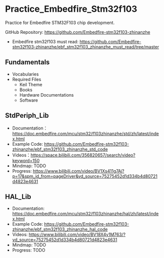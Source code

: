 # Practice_Embedfire_Stm32f103
Practice for Embedfire STM32F103 chip development.

GitHub Repository: https://github.com/Embedfire-stm32f103-zhinanzhe
- Embedfire stm32f103 must read: https://github.com/Embedfire-stm32f103-zhinanzhe/ebf_stm32f103_zhinanzhe_must_read/tree/master

## Fundamentals
- Vocabularies
- Required Files
    - Keil Theme
    - Books
    - Hardware Documentations
    - Software

## StdPeriph_Lib
- Documentation：https://doc.embedfire.com/mcu/stm32/f103zhinanzhe/std/zh/latest/index.html
- Example Code: https://github.com/Embedfire-stm32f103-zhinanzhe/ebf_stm32f103_zhinanzhe_std_code
- Videos：https://space.bilibili.com/356820657/search/video?keyword=150
- Mindmap: TODO
- Progress: https://www.bilibili.com/video/BV1Xs411g7Aj?p=17&spm_id_from=pageDriver&vd_source=75275452d1d334b4d80721d4823e4631

## HAL_Lib
- Documentation: https://doc.embedfire.com/mcu/stm32/f103zhinanzhe/hal/zh/latest/index.html
- Example Code: https://github.com/Embedfire-stm32f103-zhinanzhe/ebf_stm32f103_zhinanzhe_hal_code
- Videos: https://www.bilibili.com/video/BV18X4y1M763/?vd_source=75275452d1d334b4d80721d4823e4631
- Mindmap: TODO
- Progress: TODO
